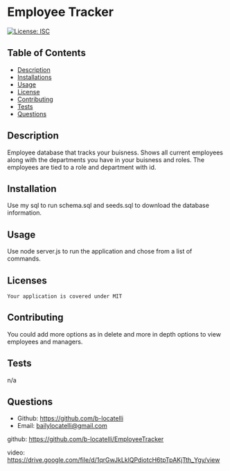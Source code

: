 # Employee Tracker

  [![License: ISC](https://img.shields.io/badge/License-MIT-blue.svg)](https://opensource.org/licenses/MIT)
  
  ## Table of Contents
  * [Description](#description)
  * [Installations](#installation)
  * [Usage](#usage)
  * [License](#license)
  * [Contributing](#contributing)
  * [Tests](#tests)
  * [Questions](#questions)

  ## Description
  Employee database that tracks your buisness. Shows all current employees along with the departments you have in your buisness and roles. The employees are tied to a role and department with id. 

  ## Installation
  Use my sql to run schema.sql and seeds.sql to download the database information. 

  ## Usage
  Use node server.js to run the application and chose from a list of commands. 

  ## Licenses
    Your application is covered under MIT

  ## Contributing
  You could add more options as in delete and more in depth options to view employees and managers. 

  ## Tests
  n/a

  ## Questions
  * Github: https://github.com/b-locatelli
  * Email: bailylocatelli@gmail.com

  github: https://github.com/b-locatelli/EmployeeTracker

  video: https://drive.google.com/file/d/1qrGwJkLklQPdiotcH6tpTpAKjTth_Ygy/view
